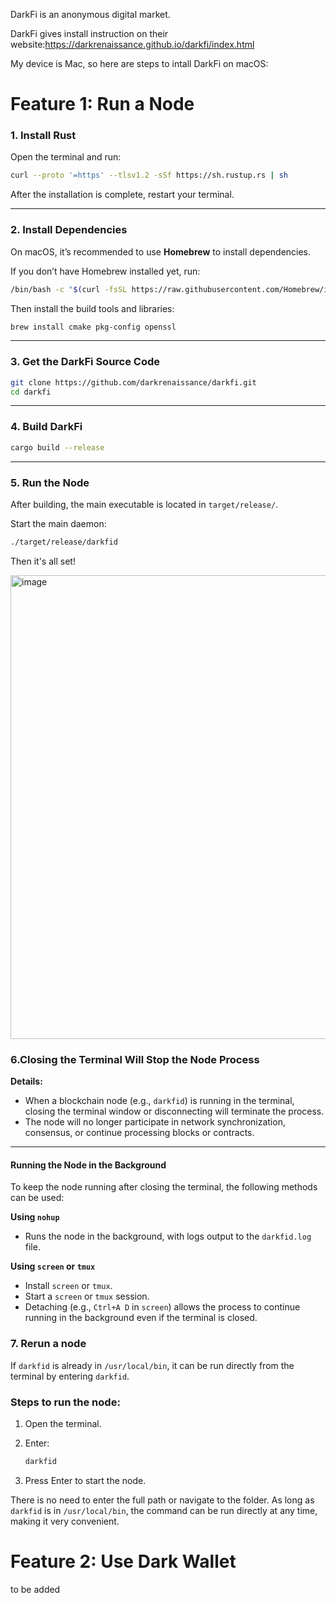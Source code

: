 DarkFi is an anonymous digital market. 

DarkFi gives install instruction on their website:https://darkrenaissance.github.io/darkfi/index.html


My device is Mac, so here are steps to intall DarkFi on macOS:


# Feature 1: Run a Node 

### 1. Install Rust

Open the terminal and run:

```bash
curl --proto '=https' --tlsv1.2 -sSf https://sh.rustup.rs | sh
```

After the installation is complete, restart your terminal.

---

### 2. Install Dependencies

On macOS, it’s recommended to use **Homebrew** to install dependencies.

If you don’t have Homebrew installed yet, run:

```bash
/bin/bash -c "$(curl -fsSL https://raw.githubusercontent.com/Homebrew/install/HEAD/install.sh)"
```

Then install the build tools and libraries:

```bash
brew install cmake pkg-config openssl
```

---

### 3. Get the DarkFi Source Code

```bash
git clone https://github.com/darkrenaissance/darkfi.git
cd darkfi
```

---

### 4. Build DarkFi

```bash
cargo build --release
```

---

### 5. Run the Node

After building, the main executable is located in `target/release/`.

Start the main daemon:

```bash
./target/release/darkfid
```

Then it's all set!

<img width="1136" height="742" alt="image" src="https://github.com/user-attachments/assets/d1b362d6-982c-4953-b3a8-5fda6027be0f" />


### 6.Closing the Terminal Will Stop the Node Process

**Details:**

* When a blockchain node (e.g., `darkfid`) is running in the terminal, closing the terminal window or disconnecting will terminate the process.
* The node will no longer participate in network synchronization, consensus, or continue processing blocks or contracts.

---

#### Running the Node in the Background

To keep the node running after closing the terminal, the following methods can be used:

**Using `nohup`**

   * Runs the node in the background, with logs output to the `darkfid.log` file.

**Using `screen` or `tmux`**

   * Install `screen` or `tmux`.
   * Start a `screen` or `tmux` session.
   * Detaching (e.g., `Ctrl+A D` in `screen`) allows the process to continue running in the background even if the terminal is closed.


### 7. Rerun a node 

If `darkfid` is already in `/usr/local/bin`, it can be run directly from the terminal by entering `darkfid`.

### Steps to run the node:

1. Open the terminal.
2. Enter:

   ```bash
   darkfid
   ```
3. Press Enter to start the node.

There is no need to enter the full path or navigate to the folder. As long as `darkfid` is in `/usr/local/bin`, the command can be run directly at any time, making it very convenient.


# Feature 2: Use Dark Wallet

to be added


